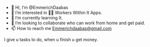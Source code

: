 - 👋 Hi, I’m @EmmerichDaabas
- 👀 I’m interested in 👨‍💼 Workers Within It Apps.
 - 🌱 I’m currently learning It.
- 💞️ I’m looking to collaborate who can work from home and get paid.
- 📫 How to reach me Emmerichdaabas@gmail.com

I give u tasks to do, when u finish u get money.
